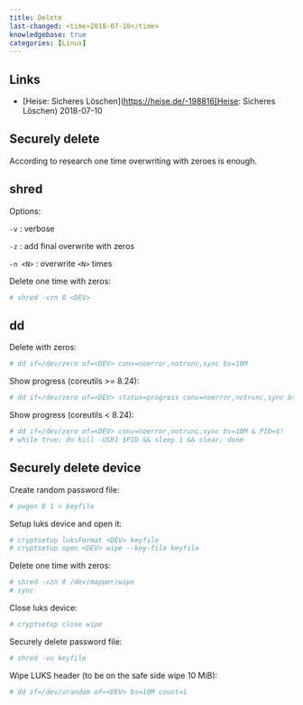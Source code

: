 ```yaml
---
title: Delete
last-changed: <time>2018-07-10</time>
knowledgebase: true
categories: [Linux]
---
```

## Links

* [Heise: Sicheres Löschen](https://heise.de/-198816[Heise: Sicheres Löschen) <time>2018-07-10</time>

## Securely delete

According to research one time overwriting with zeroes is enough.

## shred

Options:

`-v`
: verbose

`-z`
: add final overwrite with zeros

`-n <N>`
: overwrite `<N>` times

Delete one time with zeros:

``` sh
# shred -vzn 0 <DEV>
```

## dd

Delete with zeros:

``` sh
# dd if=/dev/zero of=<DEV> conv=noerror,notrunc,sync bs=10M
```

Show progress (coreutils >= 8.24):

``` sh
# dd if=/dev/zero of=<DEV> status=progress conv=noerror,notrunc,sync bs=10M
```

Show progress (coreutils < 8.24):

``` sh
# dd if=/dev/zero of=<DEV> conv=noerror,notrunc,sync bs=10M & PID=$!
# while true; do kill -USR1 $PID && sleep 1 && clear; done
```

## Securely delete device

Create random password file:

``` sh
# pwgen 8 1 > keyfile
```

Setup luks device and open it:

``` sh
# cryptsetup luksFormat <DEV> keyfile
# cryptsetup open <DEV> wipe --key-file keyfile
```

Delete one time with zeros:

``` sh
# shred -vzn 0 /dev/mapper/wipe
# sync
```

Close luks device:

``` sh
# cryptsetup close wipe
```

Securely delete password file:

``` sh
# shred -vu keyfile
```

Wipe LUKS header (to be on the safe side wipe 10 MiB):

``` sh
# dd if=/dev/urandom of=<DEV> bs=10M count=1
```
